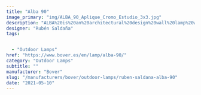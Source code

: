 ```yaml
---
title: "Alba 90"
image_primary: "img/ALBA_90_Aplique_Cromo_Estudio_3x3.jpg"
description: "ALBA%20is%20an%20architectural%20design%20wall%20lamp%20with%20frontal%20structure%20made%20of%A0aluminum%20or%20wood.%20Alba%20is%20especially%20suitable%20to%20project%20light%20over%20elements%A0requiring%20direct%20and%20uniform%20light.%20Includes%20polycarbonate%20opal%20bottom%A0diffuser.%0A%0A%0A%0A%0A%0ALa%20opci%F3n%20dimable%20est%E1%20disponible."
designer: "Rubén Saldaña"
tags: 


  - "Outdoor Lamps"
href: "https://www.bover.es/en/lamp/alba-90/"
category: "Outdoor Lamps"
subtitle: ""
manufacturer: "Bover"
slug: "/manufacturers/bover/outdoor-lamps/ruben-saldana-alba-90"
date: "2021-05-10"
---
```


